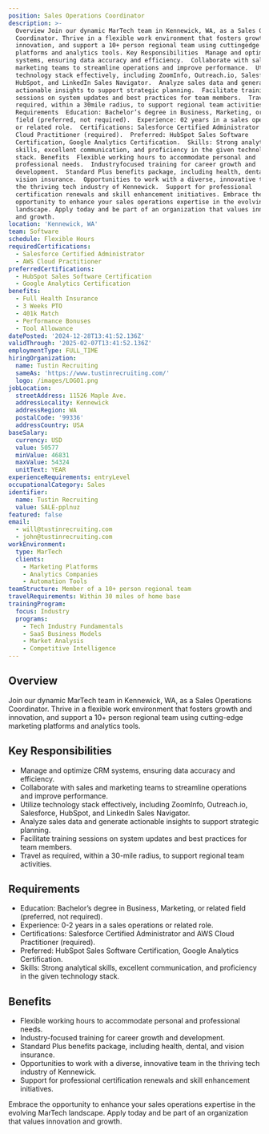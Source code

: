```yaml
---
position: Sales Operations Coordinator
description: >-
  Overview Join our dynamic MarTech team in Kennewick, WA, as a Sales Operations
  Coordinator. Thrive in a flexible work environment that fosters growth and
  innovation, and support a 10+ person regional team using cuttingedge marketing
  platforms and analytics tools. Key Responsibilities  Manage and optimize CRM
  systems, ensuring data accuracy and efficiency.  Collaborate with sales and
  marketing teams to streamline operations and improve performance.  Utilize
  technology stack effectively, including ZoomInfo, Outreach.io, Salesforce,
  HubSpot, and LinkedIn Sales Navigator.  Analyze sales data and generate
  actionable insights to support strategic planning.  Facilitate training
  sessions on system updates and best practices for team members.  Travel as
  required, within a 30mile radius, to support regional team activities.
  Requirements  Education: Bachelor’s degree in Business, Marketing, or related
  field (preferred, not required).  Experience: 02 years in a sales operations
  or related role.  Certifications: Salesforce Certified Administrator and AWS
  Cloud Practitioner (required).  Preferred: HubSpot Sales Software
  Certification, Google Analytics Certification.  Skills: Strong analytical
  skills, excellent communication, and proficiency in the given technology
  stack. Benefits  Flexible working hours to accommodate personal and
  professional needs.  Industryfocused training for career growth and
  development.  Standard Plus benefits package, including health, dental, and
  vision insurance.  Opportunities to work with a diverse, innovative team in
  the thriving tech industry of Kennewick.  Support for professional
  certification renewals and skill enhancement initiatives. Embrace the
  opportunity to enhance your sales operations expertise in the evolving MarTech
  landscape. Apply today and be part of an organization that values innovation
  and growth.
location: 'Kennewick, WA'
team: Software
schedule: Flexible Hours
requiredCertifications:
  - Salesforce Certified Administrator
  - AWS Cloud Practitioner
preferredCertifications:
  - HubSpot Sales Software Certification
  - Google Analytics Certification
benefits:
  - Full Health Insurance
  - 3 Weeks PTO
  - 401k Match
  - Performance Bonuses
  - Tool Allowance
datePosted: '2024-12-28T13:41:52.136Z'
validThrough: '2025-02-07T13:41:52.136Z'
employmentType: FULL_TIME
hiringOrganization:
  name: Tustin Recruiting
  sameAs: 'https://www.tustinrecruiting.com/'
  logo: /images/LOGO1.png
jobLocation:
  streetAddress: 11526 Maple Ave.
  addressLocality: Kennewick
  addressRegion: WA
  postalCode: '99336'
  addressCountry: USA
baseSalary:
  currency: USD
  value: 50577
  minValue: 46831
  maxValue: 54324
  unitText: YEAR
experienceRequirements: entryLevel
occupationalCategory: Sales
identifier:
  name: Tustin Recruiting
  value: SALE-pplnuz
featured: false
email:
  - will@tustinrecruiting.com
  - john@tustinrecruiting.com
workEnvironment:
  type: MarTech
  clients:
    - Marketing Platforms
    - Analytics Companies
    - Automation Tools
teamStructure: Member of a 10+ person regional team
travelRequirements: Within 30 miles of home base
trainingProgram:
  focus: Industry
  programs:
    - Tech Industry Fundamentals
    - SaaS Business Models
    - Market Analysis
    - Competitive Intelligence
---
```




## Overview  
Join our dynamic MarTech team in Kennewick, WA, as a Sales Operations Coordinator. Thrive in a flexible work environment that fosters growth and innovation, and support a 10+ person regional team using cutting-edge marketing platforms and analytics tools.

## Key Responsibilities  
- Manage and optimize CRM systems, ensuring data accuracy and efficiency.  
- Collaborate with sales and marketing teams to streamline operations and improve performance.  
- Utilize technology stack effectively, including ZoomInfo, Outreach.io, Salesforce, HubSpot, and LinkedIn Sales Navigator.  
- Analyze sales data and generate actionable insights to support strategic planning.  
- Facilitate training sessions on system updates and best practices for team members.  
- Travel as required, within a 30-mile radius, to support regional team activities.  

## Requirements  
- Education: Bachelor’s degree in Business, Marketing, or related field (preferred, not required).  
- Experience: 0-2 years in a sales operations or related role.  
- Certifications: Salesforce Certified Administrator and AWS Cloud Practitioner (required).  
- Preferred: HubSpot Sales Software Certification, Google Analytics Certification.  
- Skills: Strong analytical skills, excellent communication, and proficiency in the given technology stack.  

## Benefits  
- Flexible working hours to accommodate personal and professional needs.  
- Industry-focused training for career growth and development.  
- Standard Plus benefits package, including health, dental, and vision insurance.  
- Opportunities to work with a diverse, innovative team in the thriving tech industry of Kennewick.  
- Support for professional certification renewals and skill enhancement initiatives.  

Embrace the opportunity to enhance your sales operations expertise in the evolving MarTech landscape. Apply today and be part of an organization that values innovation and growth.
